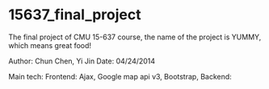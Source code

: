15637_final_project
===================

The final project of CMU 15-637 course, the name of the project is YUMMY, which means great food!


Author: Chun Chen, Yi Jin
Date: 04/24/2014

Main tech:
Frontend: Ajax, Google map api v3, Bootstrap, 
Backend:
